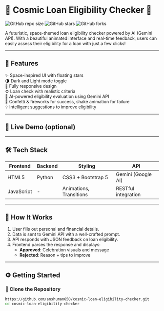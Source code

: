 # 🚀 Cosmic Loan Eligibility Checker 🌌

![GitHub repo size](https://img.shields.io/github/repo-size/your-username/cosmic-loan-eligibility-checker?color=blueviolet)
![GitHub stars](https://img.shields.io/github/stars/your-username/cosmic-loan-eligibility-checker?style=social)
![GitHub forks](https://img.shields.io/github/forks/your-username/cosmic-loan-eligibility-checker?style=social)

A futuristic, space-themed loan eligibility checker powered by AI (Gemini API). With a beautiful animated interface and real-time feedback, users can easily assess their eligibility for a loan with just a few clicks!

---

## 🌟 Features

✨ Space-inspired UI with floating stars  
🌗 Dark and Light mode toggle  
📱 Fully responsive design  
⚙️ Loan check with realistic criteria  
🧠 AI-powered eligibility evaluation using Gemini API  
🎉 Confetti & fireworks for success, shake animation for failure  
💡 Intelligent suggestions to improve eligibility  

---

## 📸 Live Demo (optional)
<!-- or a hosted image URL -->

---

## 🛠️ Tech Stack

| Frontend | Backend | Styling | API |
|----------|---------|---------|-----|
| HTML5    | Python  | CSS3 + Bootstrap 5 | Gemini (Google AI) |
| JavaScript | - | Animations, Transitions | RESTful integration |

---

## 🧪 How It Works

1. User fills out personal and financial details.
2. Data is sent to Gemini API with a well-crafted prompt.
3. API responds with JSON feedback on loan eligibility.
4. Frontend parses the response and displays:
   - **Approved**: Celebration visuals and message
   - **Rejected**: Reason + tips to improve

---

## ⚙️ Getting Started

### 🔽 Clone the Repository
```bash
https://github.com/anshuman650/cosmic-loan-eligibility-checker.git
cd cosmic-loan-eligibility-checker

